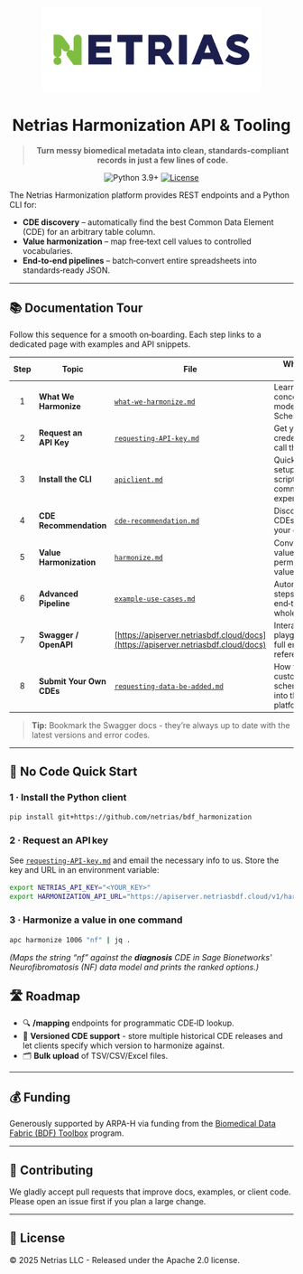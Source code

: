 <p align="center">
  <a href="https://netrias.com">
    <img src="docs/NETRIAS Logotype_Full Color RGB.png" height="150">
  </a>
</p>

<div align="center">

# Netrias Harmonization API & Tooling

> **Turn messy biomedical metadata into clean, standards‑compliant records in just a few lines of code.**

![Python 3.9+](https://img.shields.io/badge/python-3.9%2B-blue) [![License](https://img.shields.io/badge/License-Apache%202.0-blue.svg)](https://opensource.org/licenses/Apache-2.0)

</div>

The Netrias Harmonization platform provides REST endpoints and a Python CLI for:

* **CDE discovery** – automatically find the best Common Data Element (CDE) for an arbitrary table column.
* **Value harmonization** – map free‑text cell values to controlled vocabularies.
* **End‑to‑end pipelines** – batch‑convert entire spreadsheets into standards‑ready JSON.

---

## 📚 Documentation Tour

Follow this sequence for a smooth on‑boarding. Each step links to a dedicated page with examples and API snippets.

| Step | Topic                     | File                                                                               | Why read it first?                                              |
| :--: | ------------------------- | ---------------------------------------------------------------------------------- | --------------------------------------------------------------- |
|   1  | **What We Harmonize**     | [`what-we-harmonize.md`](docs/what-we-harmonize.md)                                     | Learn the core concepts & data models (CDEs + Schemas).         |
|   2  | **Request an API Key**    | [`requesting-API-key.md`](docs/requesting-API-key.md)                                   | Get your credentials to call the service.                       |
|   3  | **Install the CLI**       | [`apiclient.md`](docs/apiclient.md)                                                     | Quick local setup for scripting & command‑line experimentation. |
|   4  | **CDE Recommendation** | [`cde-recommendation.md`](docs/cde-recommendation.md)                                   | Discover which CDEs match your columns.                  |
|   5  | **Value Harmonization**   | [`harmonize.md`](docs/harmonize.md)                                                     | Convert raw values into permissible values.                      |
|   6  | **Advanced Pipeline**     | [`example-use-cases.md`](docs/example-use-cases.md)                                     | Automate steps 4‑5 end‑to‑end on a whole table.                 |
|   7  | **Swagger / OpenAPI**     | [https://apiserver.netriasbdf.cloud/docs](https://apiserver.netriasbdf.cloud/docs) | Interactive playground & full endpoint reference.               |
|   8  | **Submit Your Own CDEs**  | [`requesting-data-be-added.md`](docs/requesting-data-be-added.md)                       | How to get your custom schemas loaded into the platform.        |

> **Tip:** Bookmark the Swagger docs - they’re always up to date with the latest versions and error codes.

---

## 🚀 No Code Quick Start

### 1 · Install the Python client

```bash
pip install git+https://github.com/netrias/bdf_harmonization
```

### 2 · Request an API key

See [`requesting-API-key.md`](requesting-API-key.md) and email the necessary info to us. Store the key and URL in an environment variable:

```bash
export NETRIAS_API_KEY="<YOUR_KEY>"
export HARMONIZATION_API_URL="https://apiserver.netriasbdf.cloud/v1/harmonize"
```

### 3 · Harmonize a value in one command

```bash
apc harmonize 1006 "nf" | jq .
```

*(Maps the string “nf” against the **diagnosis** CDE in Sage Bionetworks' Neurofibromatosis (NF) data model and prints the ranked options.)*

## 🛣️ Roadmap

* 🔍 **/mapping** endpoints for programmatic CDE‑ID lookup.
* 🔄 **Versioned CDE support** - store multiple historical CDE releases and let clients specify which version to harmonize against.
* 🗂️ **Bulk upload** of TSV/CSV/Excel files.


---

## 💰 Funding

Generously supported by ARPA-H via funding from the [Biomedical Data Fabric (BDF) Toolbox](https://arpa-h.gov/explore-funding/programs/arpa-h-bdf-toolbox) program.

---

## 🤝 Contributing

We gladly accept pull requests that improve docs, examples, or client code. Please open an issue first if you plan a large change.

---

## 📜 License

© 2025 Netrias LLC - Released under the Apache 2.0 license.
